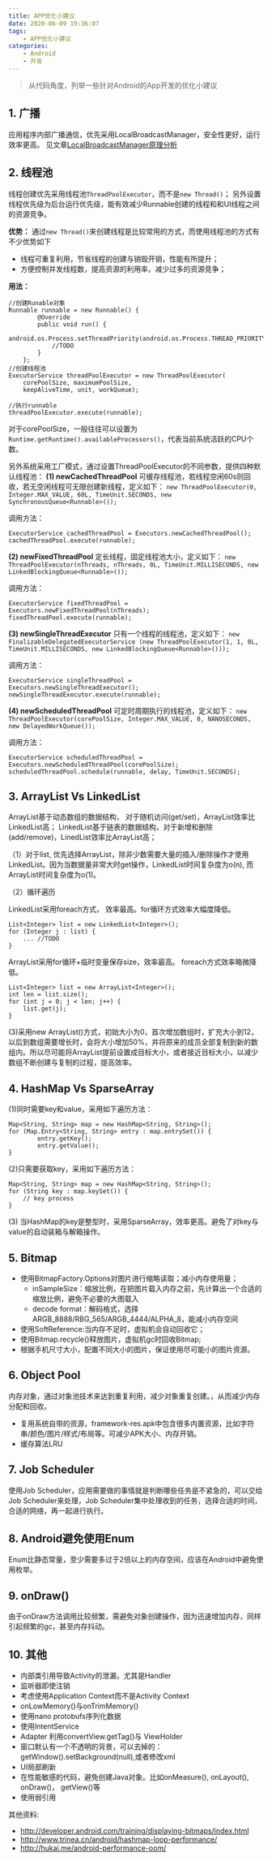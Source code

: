 ```yaml
---
title: APP优化小建议
date: 2020-06-09 19:36:07
tags: 
	- APP优化小建议
categories: 
	- Android
	- 开发
---
```


> 
> 从代码角度，列举一些针对Android的App开发的优化小建议

## 1. 广播

应用程序内部广播通信，优先采用LocalBroadcastManager，安全性更好，运行效率更高。 见文章[LocalBroadcastManager原理分析](http://www.gityuan.com/2017/4/23/local_broadcast_manager)

## 2. 线程池

线程创建优先采用线程池`ThreadPoolExecutor`，而不是`new Thread()`； 另外设置线程优先级为后台运行优先级，能有效减少Runnable创建的线程和和UI线程之间的资源竞争。

**优势：** 通过`new Thread()`来创建线程是比较常用的方式，而使用线程池的方式有不少优势如下

- 线程可重复利用，节省线程的创建与销毁开销，性能有所提升；
- 方便控制并发线程数，提高资源的利用率，减少过多的资源竞争；

**用法：**

```
//创建Runable对象
Runnable runnable = new Runnable() {
        @Override
        public void run() {
            android.os.Process.setThreadPriority(android.os.Process.THREAD_PRIORITY_BACKGROUND);
            //TODO
        }
    };
//创建线程池
ExecutorService threadPoolExecutor = new ThreadPoolExecutor(
    corePoolSize, maximumPoolSize,
    keepAliveTime, unit, workQueue);

//执行runnable
threadPoolExecutor.execute(runnable);
```

对于corePoolSize，一般往往可以设置为`Runtime.getRuntime().availableProcessors()`，代表当前系统活跃的CPU个数。

另外系统采用工厂模式，通过设置ThreadPoolExecutor的不同参数，提供四种默认线程池： **(1) newCachedThreadPool** 可缓存线程池，若线程空闲60s则回收，若无空闲线程可无限创建新线程，定义如下： `new ThreadPoolExecutor(0, Integer.MAX_VALUE, 60L, TimeUnit.SECONDS, new SynchronousQueue<Runnable>());`

调用方法：

```
ExecutorService cachedThreadPool = Executors.newCachedThreadPool();
cachedThreadPool.execute(runnable);
```

**(2) newFixedThreadPool** 定长线程，固定线程池大小，定义如下： `new ThreadPoolExecutor(nThreads, nThreads, 0L, TimeUnit.MILLISECONDS, new LinkedBlockingQueue<Runnable>());`

调用方法：

```
ExecutorService fixedThreadPool = Executors.newFixedThreadPool(nThreads);
fixedThreadPool.execute(runnable);
```

**(3) newSingleThreadExecutor** 只有一个线程的线程池，定义如下： `new FinalizableDelegatedExecutorService (new ThreadPoolExecutor(1, 1, 0L, TimeUnit.MILLISECONDS, new LinkedBlockingQueue<Runnable>()));`

调用方法：

```
ExecutorService singleThreadPool = Executors.newSingleThreadExecutor();
newSingleThreadExecutor.execute(runnable);
```

**(4) newScheduledThreadPool** 可定时周期执行的线程池，定义如下： `new ThreadPoolExecutor(corePoolSize, Integer.MAX_VALUE, 0, NANOSECONDS, new DelayedWorkQueue());`

调用方法：

```
ExecutorService scheduledThreadPool = Executors.newScheduledThreadPool(corePoolSize);
scheduledThreadPool.schedule(runnable, delay, TimeUnit.SECONDS);
```

## 3. ArrayList Vs LinkedList

ArrayList基于动态数组的数据结构， 对于随机访问(get/set)，ArrayList效率比LinkedList高； LinkedList基于链表的数据结构，对于新增和删除(add/remove)，LinedList效率比ArrayList高；

（1）对于list, 优先选择ArrayList，除非少数需要大量的插入/删除操作才使用LinkedList。因为当数据量非常大时get操作，LinkedList时间复杂度为o(n), 而ArrayList时间复杂度为o(1)。

（2）循环遍历

LinkedList采用foreach方式， 效率最高。for循环方式效率大幅度降低。

```
List<Integer> list = new LinkedList<Integer>();
for (Integer j : list) {
    ... //TODO
}
```

ArrayList采用for循环+临时变量保存size，效率最高。 foreach方式效率略微降低。

```
List<Integer> list = new ArrayList<Integer>();
int len = list.size();
for (int j = 0; j < len; j++) {
    list.get(j);
}
```

(3)采用new ArrayList()方式，初始大小为0，首次增加数组时，扩充大小到12，以后到数组需要增长时，会将大小增加50%，并将原来的成员全部复制到新的数组内。所以尽可能将ArrayList提前设置成目标大小，或者接近目标大小，以减少数组不断创建与复制的过程，提高效率。

## 4. HashMap Vs SparseArray

(1)同时需要key和value，采用如下遍历方法：

```
Map<String, String> map = new HashMap<String, String>();
for (Map.Entry<String, String> entry : map.entrySet()) {
        entry.getKey();
        entry.getValue();
}
```

(2)只需要获取key，采用如下遍历方法：

```
Map<String, String> map = new HashMap<String, String>();
for (String key : map.keySet()) {
    // key process
}
```

(3) 当HashMap的key是整型时，采用SparseArray，效率更高。避免了对key与value的自动装箱与解箱操作。

## 5. Bitmap

- 使用BitmapFactory.Options对图片进行缩略读取；减小内存使用量；
  - inSampleSize：缩放比例，在把图片载入内存之前，先计算出一个合适的缩放比例，避免不必要的大图载入
  - decode format：解码格式，选择ARGB_8888/RBG_565/ARGB_4444/ALPHA_8，能减小内存空间
- 使用SoftReference:当内存不足时，虚拟机会自动回收它；
- 使用Bitmap.recycle()释放图片，虚拟机gc时回收Bitmap;
- 根据手机尺寸大小，配置不同大小的图片，保证使用尽可能小的图片资源。

## 6. Object Pool

内存对象，通过对象池技术来达到重复利用，减少对象重复创建。，从而减少内存分配和回收。

- 复用系统自带的资源，framework-res.apk中包含很多内置资源，比如字符串/颜色/图片/样式/布局等。可减少APK大小、内存开销。
- 缓存算法LRU

## 7. Job Scheduler

使用Job Scheduler，应用需要做的事情就是判断哪些任务是不紧急的，可以交给Job Scheduler来处理，Job Scheduler集中处理收到的任务，选择合适的时间，合适的网络，再一起进行执行。

## 8. Android避免使用Enum

Enum比静态常量，至少需要多过于2倍以上的内存空间，应该在Android中避免使用枚举。

## 9. onDraw()

由于onDraw方法调用比较频繁，需避免对象创建操作，因为迅速增加内存，同样引起频繁的gc，甚至内存抖动。

## 10. 其他

- 内部类引用导致Activity的泄漏，尤其是Handler
- 监听器即使注销
- 考虑使用Application Context而不是Activity Context
- onLowMemory()与onTrimMemory()
- 使用nano protobufs序列化数据
- 使用IntentService
- Adapter 利用convertView.getTag()与 ViewHolder
- 窗口默认有一个不透明的背景，可以去掉的： getWindow().setBackground(null),或者修改xml
- UI局部刷新
- 在性能敏感的代码，避免创建Java对象。比如onMeasure(), onLayout(), onDraw()， getView()等
- 使用弱引用

其他资料:

- http://developer.android.com/training/displaying-bitmaps/index.html
- http://www.trinea.cn/android/hashmap-loop-performance/
- http://hukai.me/android-performance-oom/